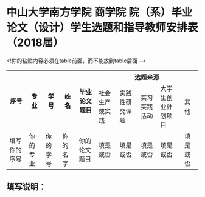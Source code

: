 # 中山大学南方学院    商学院      院（系）毕业论文（设计）学生选题和指导教师安排表（2018届）



<table>
    <tr>
		<th rowspan="2"> 序号 </th>	<th rowspan="2"> 专业 </th>	<th rowspan="2">学号 </th>	<th rowspan="2">姓名 </th>	<th rowspan="2">毕业论文题目 </th>  <th colspan="5"> 选题来源</th>  </tr>
    <tr>
        <td>社会生产或实践</td>
        <td>实践性研究课题 </td><td> 实习实践活动</td><td>大学生创业计划项目 </td><td> 其他</td>
    </tr>
	<! 请拷贝下面的东西，然后粘贴到下面>
	<tr> <td> 填写你的序号 </td><td>你的专业 </td><td> 你的学号 </td><td>你的名字 </td><td> 你的论文题目</td><td>填是或否 </td><td>填是或否 </td><td>填是或否 </td><td>填是或否 </td><td>填是或否</td></tr>
	<! 你的拷贝到此结束-->
	
	
	
<!你的粘贴内容必须在table前面，而不能放到table后面 -->
</table>

## 填写说明：
